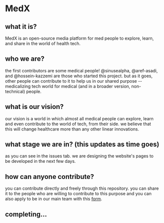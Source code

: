 # MedX
## what it is?
MedX is an open-source media platform for med people to explore, learn, and share in the world of health tech.

## who we are?
the first contributors are some medical people! @sinusealpha, @aref-asadi, and @hossein-kazzemi are those who started this project. but as it goes, other people can contribute to it to help us in our shared purpose -- medicalizing tech world for medical (and in a broader version, non-technical) people.

## what is our vision?
our vision is a world in which almost all medical people can explore, learn and even contribute to the world of tech, from their side. we believe that this will change healthcare more than any other linear innovations.

## what stage we are in? (this updates as time goes)
as you can see in the issues tab. we are designing the website's pages to be developed in the next few days.

## how can anyone contribute?
you can contribute directly and freely through this repository. you can share it to the people who are willing to contribute to this purpose and you can also apply to be in our main team with this [form]().

## completing...
